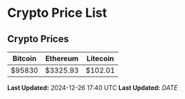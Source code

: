 # Crypto Price List

## Crypto Prices
| Bitcoin | Ethereum | Litecoin |
| ------- | -------- | -------- |
| $95830 | $3325.93 | $102.01 |
**Last Updated:** 2024-12-26 17:40 UTC
**Last Updated:** $DATE$
